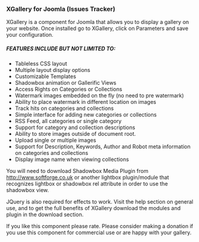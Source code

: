 ### XGallery for Joomla (Issues Tracker) 
XGallery is a component for Joomla that allows you to display a gallery on your website. Once installed go to XGallery, click on Parameters and save your configuration.

##### FEATURES INCLUDE BUT NOT LIMITED TO:
* Tableless CSS layout
* Multiple layout display options
* Customizable Templates
* Shadowbox animation or Gallerific Views
* Access Rights on Categories or Collections
* Watermark images embedded on the fly (no need to pre watermark)
* Ability to place watermark in different location on images
* Track hits on categories and collections
* Simple interface for adding new categories or collections
* RSS Feed, all categories or single category
* Support for category and collection descriptions
* Ability to store images outside of document root.
* Upload single or multiple images
* Support for Description, Keywords, Author and Robot meta information on categories and collections
* Display image name when viewing collections

You will need to download Shadowbox Media Plugin from http://www.softforge.co.uk or another lightbox plugin/module that recognizes lightbox or shadowbox rel attribute in order to use the shadowbox view.

JQuery is also required for effects to work. Visit the help section on general use, and to get the full benefits of XGallery download the modules and plugin in the download section.

If you like this component please rate. 
Please consider making a donation if you use this component for commercial use or are happy with your gallery.

